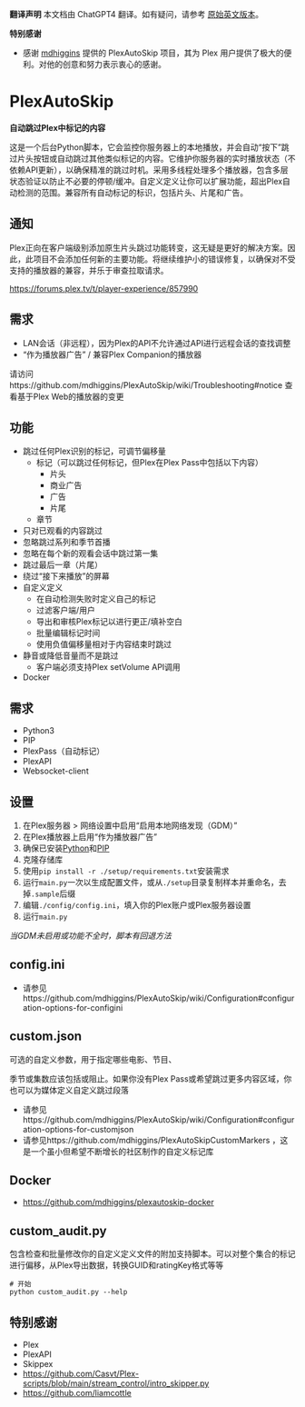 **翻译声明**
本文档由 ChatGPT4 翻译。如有疑问，请参考 [原始英文版本](https://github.com/mdhiggins/PlexAutoSkip)。

**特别感谢**
- 感谢 [mdhiggins](https://github.com/mdhiggins) 提供的 PlexAutoSkip 项目，其为 Plex 用户提供了极大的便利。对他的创意和努力表示衷心的感谢。

PlexAutoSkip
==============
 **自动跳过Plex中标记的内容**

这是一个后台Python脚本，它会监控你服务器上的本地播放，并会自动“按下”跳过片头按钮或自动跳过其他类似标记的内容。它维护你服务器的实时播放状态（不依赖API更新），以确保精准的跳过时机。采用多线程处理多个播放器，包含多层状态验证以防止不必要的停顿/缓冲。自定义定义让你可以扩展功能，超出Plex自动检测的范围。兼容所有自动标记的标识，包括片头、片尾和广告。

通知
--------------
Plex正向在客户端级别添加原生片头跳过功能转变，这无疑是更好的解决方案。因此，此项目不会添加任何新的主要功能。将继续维护小的错误修复，以确保对不受支持的播放器的兼容，并乐于审查拉取请求。

https://forums.plex.tv/t/player-experience/857990

需求
--------------
- LAN会话（非远程），因为Plex的API不允许通过API进行远程会话的查找调整
- “作为播放器广告” / 兼容Plex Companion的播放器

请访问https://github.com/mdhiggins/PlexAutoSkip/wiki/Troubleshooting#notice 查看基于Plex Web的播放器的变更

功能
--------------
- 跳过任何Plex识别的标记，可调节偏移量
  - 标记（可以跳过任何标记，但Plex在Plex Pass中包括以下内容）
    - 片头
    - 商业广告
    - 广告
    - 片尾
  - 章节
- 只对已观看的内容跳过
- 忽略跳过系列和季节首播
- 忽略在每个新的观看会话中跳过第一集
- 跳过最后一章（片尾）
- 绕过“接下来播放”的屏幕
- 自定义定义
  - 在自动检测失败时定义自己的标记
  - 过滤客户端/用户
  - 导出和审核Plex标记以进行更正/填补空白
  - 批量编辑标记时间
  - 使用负值偏移量相对于内容结束时跳过
- 静音或降低音量而不是跳过
  - 客户端必须支持Plex setVolume API调用
- Docker

需求
--------------
- Python3
- PIP
- PlexPass（自动标记）
- PlexAPI
- Websocket-client

设置
--------------
1. 在Plex服务器 > 网络设置中启用“启用本地网络发现（GDM）”
2. 在Plex播放器上启用“作为播放器广告”
3. 确保已安装[Python](https://docs.python-guide.org/starting/installation/#installation)和[PIP](https://packaging.python.org/en/latest/tutorials/installing-packages/)
4. 克隆存储库
5. 使用`pip install -r ./setup/requirements.txt`安装需求
6. 运行`main.py`一次以生成配置文件，或从`./setup`目录复制样本并重命名，去掉`.sample`后缀
7. 编辑`./config/config.ini`，填入你的Plex账户或Plex服务器设置
8. 运行`main.py`

_当GDM未启用或功能不全时，脚本有回退方法_

config.ini
--------------
- 请参见https://github.com/mdhiggins/PlexAutoSkip/wiki/Configuration#configuration-options-for-configini

custom.json
--------------
可选的自定义参数，用于指定哪些电影、节目、

季节或集数应该包括或阻止。如果你没有Plex Pass或希望跳过更多内容区域，你也可以为媒体定义自定义跳过段落
- 请参见https://github.com/mdhiggins/PlexAutoSkip/wiki/Configuration#configuration-options-for-customjson
- 请参见https://github.com/mdhiggins/PlexAutoSkipCustomMarkers ，这是一个虽小但希望不断增长的社区制作的自定义标记库

Docker
--------------
- https://github.com/mdhiggins/plexautoskip-docker

custom_audit.py
--------------
包含检查和批量修改你的自定义定义文件的附加支持脚本。可以对整个集合的标记进行偏移，从Plex导出数据，转换GUID和ratingKey格式等等

```
# 开始
python custom_audit.py --help
```

特别感谢
--------------
- Plex
- PlexAPI
- Skippex
- https://github.com/Casvt/Plex-scripts/blob/main/stream_control/intro_skipper.py
- https://github.com/liamcottle